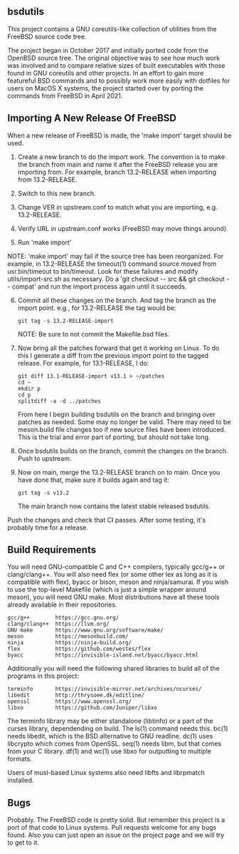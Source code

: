 ## bsdutils

This project contains a GNU coreutils-like collection of utilities
from the FreeBSD source code tree.

The project began in October 2017 and initially ported code from the
OpenBSD source tree.  The original objective was to see how much work
was involved and to compare relative sizes of built executables with
those found in GNU coreutils and other projects.  In an effort to gain
more featureful BSD commands and to possibly work more easily with
dotfiles for users on MacOS X systems, the project started over by
porting the commands from FreeBSD in April 2021.


Importing A New Release Of FreeBSD
----------------------------------

When a new release of FreeBSD is made, the 'make import' target should
be used.

1) Create a new branch to do the import work.  The convention is to make
   the branch from main and name it after the FreeBSD release you are
   importing from.  For example, branch 13.2-RELEASE when importing from
   13.2-RELEASE.

2) Switch to this new branch.

3) Change VER in upstream.conf to match what you are importing, e.g.
   13.2-RELEASE.

4) Verify URL in upstream.conf works (FreeBSD may move things around).

5) Run 'make import'

NOTE: 'make import' may fail if the source tree has been reorganized.
For example, in 13.2-RELEASE the timeout(1) command source moved from
usr.bin/timeout to bin/timeout.  Look for these failures and modify
utils/import-src.sh as necessary.  Do a 'git checkout -- src && git
checkout -- compat' and run the import process again until it
succeeds.

6) Commit all these changes on the branch.  And tag the branch as the
   import point.  e.g., for 13.2-RELEASE the tag would be:

       git tag -s 13.2-RELEASE-import

   NOTE:  Be sure to not commit the Makefile.bsd files.

7) Now bring all the patches forward that get it working on Linux.  To
   do this I generate a diff from the previous import point to the tagged
   release.  For example, for 13.1-RELEASE, I do:

       git diff 13.1-RELEASE-import v13.1 > ~/patches
       cd ~
       mkdir p
       cd p
       splitdiff -a -d ../patches

   From here I begin building bsdutils on the branch and bringing over
   patches as needed.  Some may no longer be valid.  There may need to be
   meson.build file changes too if new source files have been introduced.
   This is the trial and error part of porting, but should not take long.

8) Once bsdutils builds on the branch, commit the changes on the
   branch.  Push to upstream.

9) Now on main, merge the 13.2-RELEASE branch on to main.  Once you have
   done that, make sure it builds again and tag it:

       git tag -s v13.2

   The main branch now contains the latest stable released bsdutils.

Push the changes and check that CI passes.  After some testing, it's
probably time for a release.


Build Requirements
------------------

You will need GNU-compatible C and C++ compilers, typically gcc/g++
or clang/clang++. You will also need flex (or some other lex as long
as it is compatible with flex), byacc or bison, meson and ninja/samurai.
If you wish to use the top-level Makefile (which is just a simple
wrapper around meson), you will need GNU make. Most distributions
have all these tools already available in their repositories.

    gcc/g++        https://gcc.gnu.org/
    clang/clang++  https://llvm.org/
    GNU make       https://www.gnu.org/software/make/
    meson          https://mesonbuild.com/
    ninja          https://ninja-build.org/
    flex           https://github.com/westes/flex
    byacc          https://invisible-island.net/byacc/byacc.html

Additionally you will need the following shared libraries to build all
of the programs in this project:

    terminfo       https://invisible-mirror.net/archives/ncurses/
    libedit        http://thrysoee.dk/editline/
    openssl        https://www.openssl.org/
    libxo          https://github.com/Juniper/libxo

The terminfo library may be either standalone (libtinfo) or a part
of the curses library, dependending on build. The ls(1) command needs
this.  bc(1) needs libedit, which is the BSD alternative to GNU
readline.  dc(1) uses libcrypto which comes from OpenSSL.  seq(1)
needs libm, but that comes from your C library.  df(1) and wc(1) use
libxo for outputting to multiple formats.

Users of musl-based Linux systems also need libfts and librpmatch
installed.


Bugs
----

Probably.  The FreeBSD code is pretty solid.  But remember this
project is a port of that code to Linux systems.  Pull requests
welcome for any bugs found.  Also you can just open an issue on the
project page and we will try to get to it.

